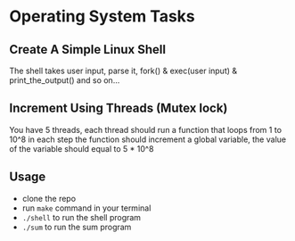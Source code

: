 # Operating System Tasks

## Create A Simple Linux Shell

The shell takes user input, parse it, fork() & exec(user input) & print_the_output() and so on...

## Increment Using Threads (Mutex lock)

You have 5 threads, each thread should run a function that loops from 1 to 10^8 in each step the function
should increment a global variable, the value of the variable should equal to 5 \* 10^8

## Usage

- clone the repo
- run `make` command in your terminal
- `./shell` to run the shell program
- `./sum` to run the sum program
